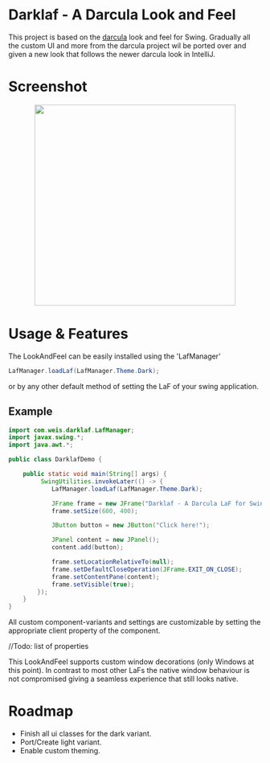 # Darklaf - A Darcula Look and Feel

This project is based on the [darcula](https://github.com/bulenkov/Darcula) look and feel for Swing.
Gradually all the custom UI and more from the darcula project wil be ported over and given a new look that follows the newer darcula look in IntelliJ.


# Screenshot
<p align="center">
<img src="https://raw.githubusercontent.com/weisJ/darklaf/master/img/preview.png" width="400" align="center">
</p>

# Usage & Features
The LookAndFeel can be easily installed using the 'LafManager'
````java
LafManager.loadLaf(LafManager.Theme.Dark);
````
or by any other default method of setting the LaF of your swing application.

## Example
````java
import com.weis.darklaf.LafManager;
import javax.swing.*;
import java.awt.*;

public class DarklafDemo {

    public static void main(String[] args) {
         SwingUtilities.invokeLater(() -> {
            LafManager.loadLaf(LafManager.Theme.Dark);

            JFrame frame = new JFrame("Darklaf - A Darcula LaF for Swing");
            frame.setSize(600, 400);

            JButton button = new JButton("Click here!");

            JPanel content = new JPanel();
            content.add(button);

            frame.setLocationRelativeTo(null);
            frame.setDefaultCloseOperation(JFrame.EXIT_ON_CLOSE);
            frame.setContentPane(content);
            frame.setVisible(true);
        });
    }
}
````

All custom component-variants and settings are customizable by setting the appropriate client
property of the component.

//Todo: list of properties

This LookAndFeel supports custom window decorations (only Windows at this point). In contrast to most other LaFs the native window behaviour is not compromised giving a seamless experience that still looks native.

# Roadmap
- Finish all ui classes for the dark variant.
- Port/Create light variant.
- Enable custom theming.
